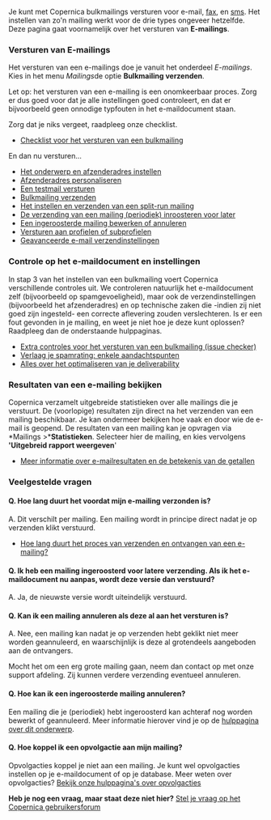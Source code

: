 Je kunt met Copernica bulkmailings versturen voor e-mail,
[fax](http://www.copernica.com/nl/ondersteuning/print-pdf-en-fax), en
[sms](http://www.copernica.com/nl/ondersteuning/sms-en-mobile). Het
instellen van zo'n mailing werkt voor de drie types ongeveer hetzelfde.
Deze pagina gaat voornamelijk over het versturen van **E-mailings**.

### Versturen van E-mailings

Het versturen van een e-mailings doe je vanuit het onderdeel
*E-mailings*. Kies in het menu *Mailings*de optie **Bulkmailing
verzenden**.

Let op: het versturen van een e-mailing is een onomkeerbaar proces. Zorg
er dus goed voor dat je alle instellingen goed controleert, en dat er
bijvoorbeeld geen onnodige typfouten in het e-maildocument staan.

Zorg dat je niks vergeet, raadpleeg onze checklist.

-   [Checklist voor het versturen van een
    bulkmailing](http://www.copernica.com/nl/ondersteuning/bulkmailing-versturen-een-snelle-checklist)

En dan nu versturen...

-   [Het onderwerp en afzenderadres
    instellen](http://www.copernica.com/nl/ondersteuning/het-onderwerp-en-afzenderadres-instellen)
-   [Afzenderadres
    personaliseren](https://www.copernica.com/nl/blog/afzendadres-personaliseren "Afzenderadres personaliseren")
-   [Een testmail
    versturen](http://www.copernica.com/nl/ondersteuning/een-test-e-mail-versturen)
-   [Bulkmailing
    verzenden](http://www.copernica.com/nl/ondersteuning/bulkmailing-verzenden)
-   [Het instellen en verzenden van een split-run
    mailing](http://www.copernica.com/nl/ondersteuning/split-run-mailing-versturen)
-   [De verzending van een mailing (periodiek) inroosteren voor
    later](http://www.copernica.com/nl/ondersteuning/de-verzending-van-een-mailing-periodiek-inroosteren-voor-later)
-   [Een ingeroosterde mailing bewerken of
    annuleren](http://www.copernica.com/nl/ondersteuning/een-ingeroosterde-mailing-bewerken-of-annuleren)
-   [Versturen aan profielen of
    subprofielen](http://www.copernica.com/nl/blog/versturen-aan-profielen-of-aan-subprofielen)
-   [Geavanceerde e-mail
    verzendinstellingen](http://www.copernica.com/nl/ondersteuning/e-mail-verzendinstellingen)

### Controle op het e-maildocument en instellingen

In stap 3 van het instellen van een bulkmailing voert Copernica
verschillende controles uit. We controleren natuurlijk het
e-maildocument zelf (bijvoorbeeld op spamgevoeligheid), maar ook de
verzendinstellingen (bijvoorbeeld het afzenderadres) en op technische
zaken die -indien zij niet goed zijn ingesteld- een correcte aflevering
zouden verslechteren. Is er een fout gevonden in je mailing, en weet je
niet hoe je deze kunt oplossen? Raadpleeg dan de onderstaande
hulppaginas.

-   [Extra controles voor het versturen van een bulkmailing (issue
    checker)](http://www.copernica.com/nl/ondersteuning/extra-controles-voor-het-versturen-van-een-bulkmailing)
-   [Verlaag je spamrating: enkele
    aandachtspunten](http://www.copernica.com/nl/ondersteuning/verlaag-je-spamrating-enkele-aandachtspunten)
-   [Alles over het optimaliseren van je
    deliverability](http://www.copernica.com/nl/ondersteuning/deliverability-optimaliseren)

### Resultaten van een e-mailing bekijken

Copernica verzamelt uitgebreide statistieken over alle mailings die je
verstuurt. De (voorlopige) resultaten zijn direct na het verzenden van
een mailing beschikbaar. Je kan ondermeer bekijken hoe vaak en door wie
de e-mail is geopend. De resultaten van een mailing kan je opvragen via
*Mailings \>***Statistieken**. Selecteer hier de mailing, en kies
vervolgens **'Uitgebreid rapport weergeven**'

-   [Meer informatie over e-mailresultaten en de betekenis van de
    getallen](http://www.copernica.com/nl/ondersteuning/campagneresultaten-bekijken-en-delen)

### Veelgestelde vragen

#### Q. Hoe lang duurt het voordat mijn e-mailing verzonden is?

A. Dit verschilt per mailing. Een mailing wordt in principe direct nadat
je op verzenden klikt verstuurd.

-   [Hoe lang duurt het proces van verzenden en ontvangen van een
    e-mailing?](http://www.copernica.com/nl/articles/hoe-lang-duurt-het-proces-van-verzenden-en-ontvangen-van-een-mail-campagne)

#### Q. Ik heb een mailing ingeroosterd voor latere verzending. Als ik het e-maildocument nu aanpas, wordt deze versie dan verstuurd?

A. Ja, de nieuwste versie wordt uiteindelijk verstuurd.

#### Q. Kan ik een mailing annuleren als deze al aan het versturen is?

A. Nee, een mailing kan nadat je op verzenden hebt geklikt niet meer
worden geannuleerd, en waarschijnlijk is deze al grotendeels aangeboden
aan de ontvangers.

Mocht het om een erg grote mailing gaan, neem dan contact op met onze
support afdeling. Zij kunnen verdere verzending eventueel annuleren.

#### Q. Hoe kan ik een ingeroosterde mailing annuleren?

Een mailing die je (periodiek) hebt ingeroosterd kan achteraf nog worden
bewerkt of geannuleerd. Meer informatie hierover vind je op de
[hulppagina over dit
onderwerp](http://www.copernica.com/nl/ondersteuning/een-ingeroosterde-mailing-bewerken-of-annuleren).

#### Q. Hoe koppel ik een opvolgactie aan mijn mailing?

Opvolgacties koppel je niet aan een mailing. Je kunt wel opvolgacties
instellen op je e-maildocument of op je database. Meer weten over
opvolgacties? [Bekijk onze hulppagina's over
opvolgacties](http://www.copernica.com/nl/ondersteuning/campagnes-automatiseren-met-opvolgacties)

**Heb je nog een vraag, maar staat deze niet hier?** [Stel je vraag op
het Copernica gebruikersforum](http://www.copernica.com/nl/forum)
